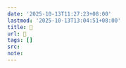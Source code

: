```yaml
---
date: '2025-10-13T11:27:23+08:00'
lastmod: '2025-10-13T13:04:51+08:00'
title: 󰗘
url: 󰗘
tags: []
src:
note:
---
```

